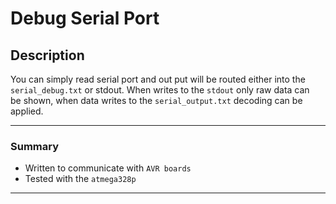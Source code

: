 # Debug Serial Port


## Description
You can simply read serial port and out put will be routed either into the\
`serial_debug.txt` or stdout. When writes to the `stdout` only raw data can \
be shown, when data writes to the `serial_output.txt` decoding can be\
applied.

---


### Summary

- Written to communicate with `AVR boards`
- Tested with the `atmega328p`

---